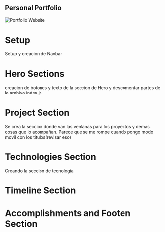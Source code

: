 ## Personal Portfolio

![Portfolio Website](https://i.ibb.co/WgPMpts/image.png)


# Setup

Setup  y creacion de  Navbar


# Hero Sections

creacion de botones y texto de la seccion de Hero  y descomentar partes de  la archivo index.js  

# Project Section

Se crea la seccion donde van las ventanas para los proyectos y demas cosas que lo acompañan. 
Parece que se me rompe cuando pongo modo movil con los titulos(revisar eso)

# Technologies Section

Creando  la seccion de tecnologia

# Timeline Section

# Accomplishments and Footen Section